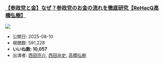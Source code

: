 ### [【参政党と金】なぜ？参政党のお金の流れを徹底研究【ReHacQ高橋弘樹】](https://www.youtube.com/watch?v=PBFyp-7cJdo)
[![](https://img.youtube.com/vi/PBFyp-7cJdo/sddefault.jpg)](https://www.youtube.com/watch?v=PBFyp-7cJdo)
-   公開日: 2025-08-10
-   視聴数: 591,228
-   **いいね数: 10,057**
-   出演者: [西田亮介](/rehacq_fan/people/西田亮介 "wikilink"), [西田尚史](/rehacq_fan/people/西田尚史 "wikilink"), [高橋弘樹](/rehacq_fan/people/高橋弘樹 "wikilink")
